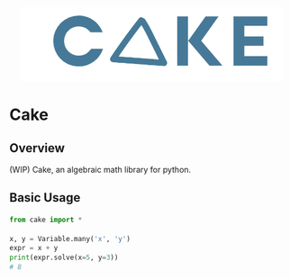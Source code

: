 <p align="center">
    <img width="468" height="132" src="https://raw.githubusercontent.com/Seniatical/Cake/main/logos/logo.png" alt="Cake logo">
</p>

# Cake

## Overview
(WIP) Cake, an algebraic math library for python.

## Basic Usage
```py
from cake import *

x, y = Variable.many('x', 'y')
expr = x + y
print(expr.solve(x=5, y=3))
# 8
